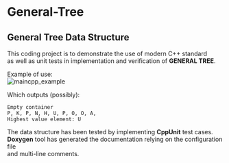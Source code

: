 # General-Tree

## General Tree Data Structure

This coding project is to demonstrate the use of modern C++ standard  
as well as unit tests in implementation and verification of **GENERAL TREE**.  

Example of use:  
![maincpp_example](https://i.imgur.com/R1I99j9.png)

Which outputs (possibly):  
```
Empty container
P, K, P, N, H, U, P, O, O, A, 
Highest value element: U
```

The data structure has been tested by implementing **CppUnit** test cases.  
**Doxygen** tool has generated the documentation relying on the configuration file  
and multi-line comments.
